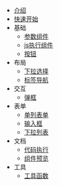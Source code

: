 * [介绍](/readme.md)
* [快速开始](/docs/QuickStart.md.md)
* 基础
   * [参数组件](/components/ds-prop.md)
   * [js执行组件](/components/ds-script.md)
   * [按钮](/components/dsb5-button.md)
* 布局
   * [下拉选择](/components/dsb5-dropdown.md)
   * [标签导航](/components/dsb5-tabs.md)
* 交互
   * [弹框](/components/dsb5-alert.md)
* 表单
   * [单列表单](/components/dsb5-function-params.md)
   * [输入框](/components/dsb5-input.md)
   * [下拉列表](/components/dsb5-select.md)
* 文档
   * [代码执行](/components/dsb5-function-execute.md)
   * [组件预览](/components/dsb5-webcomponent-show.md)
* 工具
   * [工具函数](/components/ds-util.md)
